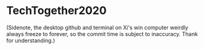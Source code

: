 # TechTogether2020

(Sidenote, the desktop github and terminal on Xi's win computer weirdly always freeze to forever,  so the commit time is subject to inaccuracy. Thank for understanding.)
